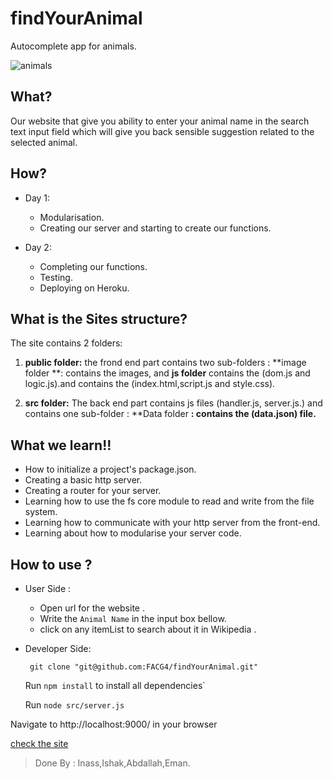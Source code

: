 # findYourAnimal
Autocomplete app for animals.

![animals](http://www.wildcotton.com/img/FullSize/X413-This-Place-Zoo.png)

## What?

Our website that give you ability to enter your animal name in the search text input field which will give you back sensible suggestion related to the selected animal.


## How?

* Day 1:

   *  Modularisation.
   *  Creating our server and starting to create our functions.

* Day 2:
  * Completing our functions.
  * Testing.
  * Deploying on Heroku.

## What is the Sites structure?
  The site contains 2 folders:
  1. **public folder:**
  the frond end part contains two sub-folders : **image folder **: contains the images, and **js folder** contains the (dom.js and logic.js).and contains the (index.html,script.js and style.css).

  2. **src folder:** The back end part contains js files (handler.js, server.js.)
  and contains one sub-folder : **Data folder **: contains the (data.json) file.**



## What we learn!!

  * How to initialize a project's package.json.
  * Creating a basic http server.
  * Creating a router for your server.
  * Learning how to use the fs core module to read and write from the file system.
  * Learning how to communicate with your http server from the front-end.
  * Learning about how to modularise your server code.


## How to use ?
 * User Side :

    * Open url for the website .
    * Write the `Animal Name` in the  input box bellow.
    * click on any itemList to search about it in Wikipedia .


  * Developer Side:

      ` git clone "git@github.com:FACG4/findYourAnimal.git"`

      Run `npm install` to install all dependencies`

      Run  `node src/server.js `

Navigate to http://localhost:9000/ in your browser

[check the site](https://w4-animals.herokuapp.com/#)

>Done By : Inass,Ishak,Abdallah,Eman.
